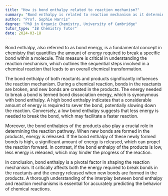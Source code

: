 ```yaml
---
title: "How is bond enthalpy related to reaction mechanism?"
summary: "Bond enthalpy is related to reaction mechanism as it determines the energy required to break or form bonds during a reaction."
author: "Prof. Sophie Harris"
degree: "PhD in Organic Chemistry, University of Cambridge"
tutor_type: "IB Chemistry Tutor"
date: 2024-03-18
---
```


Bond enthalpy, also referred to as bond energy, is a fundamental concept in chemistry that quantifies the amount of energy required to break a specific bond within a molecule. This measure is critical in understanding the reaction mechanism, which outlines the sequential steps involved in a chemical reaction that leads to an overall chemical transformation. 

The bond enthalpy of both reactants and products significantly influences the reaction mechanism. During a chemical reaction, bonds in the reactants are broken, and new bonds are created in the products. The energy needed to break a bond is termed bond dissociation energy, which is synonymous with bond enthalpy. A high bond enthalpy indicates that a considerable amount of energy is required to sever the bond, potentially slowing down the reaction. Conversely, a low bond enthalpy suggests that less energy is needed to break the bond, which may facilitate a faster reaction.

Moreover, the bond enthalpies of the products also play a crucial role in determining the reaction pathway. When new bonds are formed in the products, energy is released. If the bond enthalpy of these newly formed bonds is high, a significant amount of energy is released, which can propel the reaction forward. In contrast, if the bond enthalpy of the products is low, less energy is released, which may hinder the progress of the reaction.

In conclusion, bond enthalpy is a pivotal factor in shaping the reaction mechanism. It critically affects both the energy required to break bonds in the reactants and the energy released when new bonds are formed in the products. A thorough understanding of the interplay between bond enthalpy and reaction mechanisms is essential for accurately predicting the behavior of chemical reactions.
    